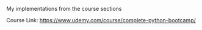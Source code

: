 My implementations from the course sections

Course Link: https://www.udemy.com/course/complete-python-bootcamp/
